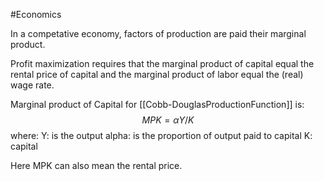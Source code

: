 #Economics 

In a competative economy, factors of production are paid their marginal product.

Profit maximization requires that the marginal product of capital equal the rental price of capital and the marginal product of labor equal the (real) wage rate.

Marginal product of Capital for [[Cobb-DouglasProductionFunction]] is: 
$$
MPK = \alpha Y / K
$$
where: 
	Y: is the output 
	alpha: is the proportion of output paid to capital
	 K: capital
  
Here MPK can also mean the rental price. 